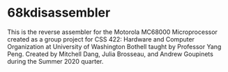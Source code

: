 # 68kdisassembler

This is the reverse assembler for the Motorola MC68000 Microprocessor created as a group project for CSS 422: Hardware and Computer Organization at University of Washington Bothell taught by Professor Yang Peng. Created by Mitchell Dang, Julia Brosseau, and Andrew Goupinets during the Summer 2020 quarter. 


